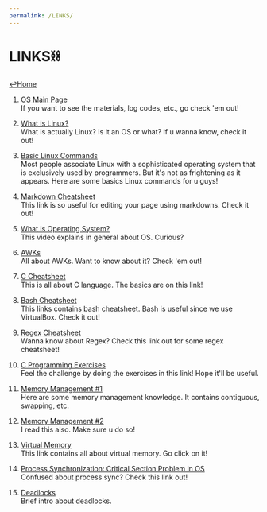 ```yaml
---
permalink: /LINKS/
---
```


# LINKS⛓

[↩️Home](https://nichoje.github.io/os212/)

1. [OS Main Page](https://os.vlsm.org/)<br>
If you want to see the materials, log codes, etc., go check 'em out!

2. [What is Linux?](https://www.linux.com/what-is-linux/)<br>
What is actually Linux? Is it an OS or what? If u wanna know, check it out!

3. [Basic Linux Commands](https://www.hostinger.com/tutorials/linux-commands)<br>
Most people associate Linux with a sophisticated operating system that is 
exclusively used by programmers. But it's not as frightening as it appears.
Here are some basics Linux commands for u guys!

4. [Markdown Cheatsheet](https://github.com/adam-p/markdown-here/wiki/Markdown-Cheatsheet)<br>
This link is so useful for editing your page using markdowns. Check it out!

5. [What is Operating System?](https://www.youtube.com/watch?v=pVzRTmdd9j0)<br>
This video explains in general about OS. Curious?

6. [AWKs](https://www.gnu.org/software/gawk/manual/gawk.html)<br>
All about AWKs. Want to know about it? Check 'em out!

7. [C Cheatsheet](https://www.codewithharry.com/blogpost/c-cheatsheet)<br>
This is all about C language. The basics are on this link!

8. [Bash Cheatsheet](https://devhints.io/bash)<br>
This links contains bash cheatsheet. Bash is useful since we use VirtualBox. Check it out!

9. [Regex Cheatsheet](https://www.rexegg.com/regex-quickstart.html)<br>
Wanna know about Regex? Check this link out for some regex cheatsheet!

10. [C Programming Exercises](https://www.w3resource.com/c-programming-exercises/)<br>
Feel the challenge by doing the exercises in this link! Hope it'll be useful.

11. [Memory Management #1](https://www.guru99.com/os-memory-management.html)<br>
Here are some memory management knowledge. It contains contiguous, swapping, etc.

12. [Memory Management #2](https://www.tutorialspoint.com/operating_system/os_memory_management.htm)<br>
I read this also. Make sure u do so!

13. [Virtual Memory](https://www.tutorialspoint.com/operating_system/os_virtual_memory.htm)<br>
This link contains all about virtual memory. Go click on it!

14. [Process Synchronization: Critical Section Problem in OS](https://www.guru99.com/process-synchronization.html)<br>
Confused about process sync? Check this link out!

15. [Deadlocks](https://www.geeksforgeeks.org/introduction-of-deadlock-in-operating-system/)<br>
Brief intro about deadlocks.
